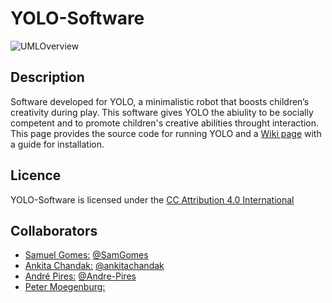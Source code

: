 # YOLO-Software

![UMLOverview](https://github.com/patricialvesoliveira/YOLO-Software/logo.jpg)

## Description
Software developed for YOLO, a minimalistic robot that boosts children’s creativity during play. This software gives YOLO the abiulity to be socially competent and to promote children's creative abilities throught interaction. This page provides the source code for running YOLO and a [Wiki page](https://github.com/patricialvesoliveira/YOLO-Software/wiki) with a guide for installation.

## Licence
YOLO-Software is licensed under the [CC Attribution 4.0 International](https://creativecommons.org/licenses/by/4.0/)

## Collaborators
- [Samuel Gomes:](https://samgomes.github.io/) [@SamGomes](https://github.com/SamGomes/)
- [Ankita Chandak:](https://www.linkedin.com/in/ankitachandak1/) [@ankitachandak](https://github.com/ankitachandak)
- [André Pires:](https://www.linkedin.com/in/andr%C3%A9-pires-40a5516b/?originalSubdomain=pt) [@Andre-Pires](https://github.com/Andre-Pires)
- [Peter Moegenburg:](https://petermoegenburg.myportfolio.com/)
